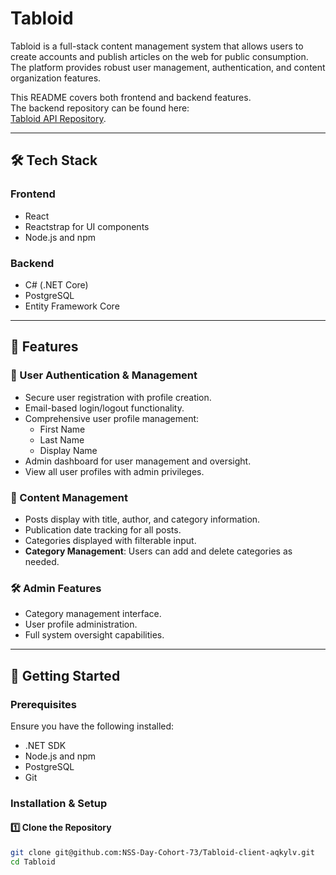 # Tabloid

Tabloid is a full-stack content management system that allows users to create accounts and publish articles on the web for public consumption. The platform provides robust user management, authentication, and content organization features.

This README covers both frontend and backend features.  
The backend repository can be found here:  
[Tabloid API Repository](https://github.com/NSS-Day-Cohort-73/Tabloid-api-aqkylv).

---

## 🛠️ Tech Stack

### Frontend
- React
- Reactstrap for UI components
- Node.js and npm

### Backend
- C# (.NET Core)
- PostgreSQL
- Entity Framework Core

---

## 🚀 Features

### 🔐 User Authentication & Management
- Secure user registration with profile creation.
- Email-based login/logout functionality.
- Comprehensive user profile management:
  - First Name
  - Last Name
  - Display Name
- Admin dashboard for user management and oversight.
- View all user profiles with admin privileges.

### 📝 Content Management
- Posts display with title, author, and category information.
- Publication date tracking for all posts.
- Categories displayed with filterable input.
- **Category Management**: Users can add and delete categories as needed.

### 🛠️ Admin Features
- Category management interface.
- User profile administration.
- Full system oversight capabilities.

---

## 📌 Getting Started

### Prerequisites
Ensure you have the following installed:
- .NET SDK
- Node.js and npm
- PostgreSQL
- Git

### Installation & Setup

#### 1️⃣ Clone the Repository
```bash
git clone git@github.com:NSS-Day-Cohort-73/Tabloid-client-aqkylv.git
cd Tabloid
